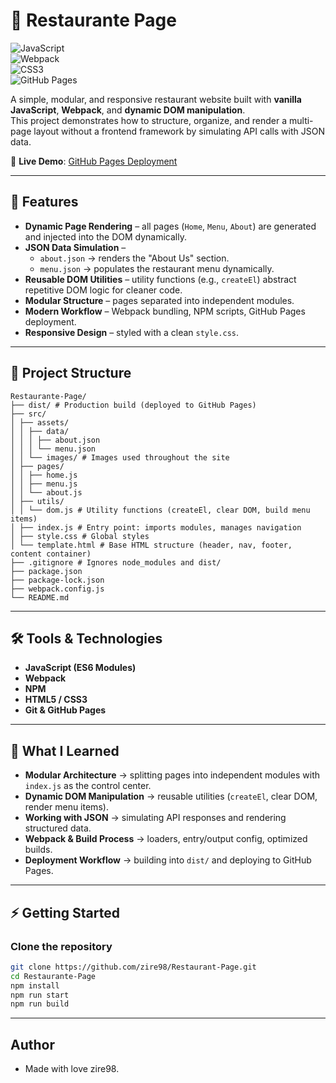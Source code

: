 # 🍴 Restaurante Page  

![JavaScript](https://img.shields.io/badge/JavaScript-ES6-yellow)  
![Webpack](https://img.shields.io/badge/Webpack-5-blue)  
![CSS3](https://img.shields.io/badge/CSS3-styles-blueviolet)  
![GitHub Pages](https://img.shields.io/badge/Deployed-GitHub%20Pages-brightgreen)  

A simple, modular, and responsive restaurant website built with **vanilla JavaScript**, **Webpack**, and **dynamic DOM manipulation**.  
This project demonstrates how to structure, organize, and render a multi-page layout without a frontend framework by simulating API calls with JSON data.  

🔗 **Live Demo**: [GitHub Pages Deployment](https://zire98.github.io/Restaurant-Page/)  


---

## 🚀 Features  

- **Dynamic Page Rendering** – all pages (`Home`, `Menu`, `About`) are generated and injected into the DOM dynamically.  
- **JSON Data Simulation** –  
  - `about.json` → renders the "About Us" section.  
  - `menu.json` → populates the restaurant menu dynamically.  
- **Reusable DOM Utilities** – utility functions (e.g., `createEl`) abstract repetitive DOM logic for cleaner code.  
- **Modular Structure** – pages separated into independent modules.  
- **Modern Workflow** – Webpack bundling, NPM scripts, GitHub Pages deployment.  
- **Responsive Design** – styled with a clean `style.css`.  

---

## 📂 Project Structure  
```
Restaurante-Page/
├── dist/ # Production build (deployed to GitHub Pages)
├── src/
│ ├── assets/
│ │ ├── data/
│ │ │ ├── about.json
│ │ │ └── menu.json
│ │ └── images/ # Images used throughout the site
│ ├── pages/
│ │ ├── home.js
│ │ ├── menu.js
│ │ └── about.js
│ ├── utils/
│ │ └── dom.js # Utility functions (createEl, clear DOM, build menu items)
│ ├── index.js # Entry point: imports modules, manages navigation
│ ├── style.css # Global styles
│ └── template.html # Base HTML structure (header, nav, footer, content container)
├── .gitignore # Ignores node_modules and dist/
├── package.json
├── package-lock.json
├── webpack.config.js
└── README.md
```

---

## 🛠️ Tools & Technologies  

- **JavaScript (ES6 Modules)**  
- **Webpack**  
- **NPM**  
- **HTML5 / CSS3**  
- **Git & GitHub Pages**  

---

## 📖 What I Learned  

- **Modular Architecture** → splitting pages into independent modules with `index.js` as the control center.  
- **Dynamic DOM Manipulation** → reusable utilities (`createEl`, clear DOM, render menu items).  
- **Working with JSON** → simulating API responses and rendering structured data.  
- **Webpack & Build Process** → loaders, entry/output config, optimized builds.  
- **Deployment Workflow** → building into `dist/` and deploying to GitHub Pages.  

---

## ⚡ Getting Started  

### Clone the repository  
```bash
git clone https://github.com/zire98/Restaurant-Page.git
cd Restaurante-Page
npm install
npm run start
npm run build
```

---

## Author 

- Made with love zire98.


